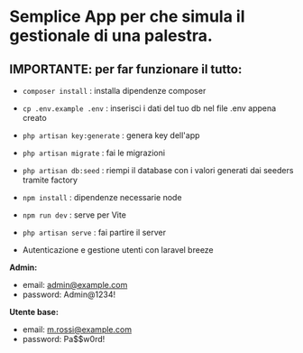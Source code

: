 # Semplice App per che simula il gestionale di una palestra.

## IMPORTANTE: per far funzionare il tutto:

- ``composer install`` : installa dipendenze composer
- <code>cp .env.example .env</code> : inserisci i dati del tuo db nel file .env appena creato
- <code>php artisan key:generate</code> : genera key dell'app
- <code>php artisan migrate</code> : fai le migrazioni
- <code>php artisan db:seed</code> : riempi il database con i valori generati dai seeders tramite factory
- <code>npm install</code> : dipendenze necessarie node
- <code>npm run dev</code> : serve per Vite
- <code>php artisan serve</code> : fai partire il server

- Autenticazione e gestione utenti con laravel breeze

**Admin:**
- email: admin@example.com 
- password: Admin@1234!

**Utente base:**
- email: m.rossi@example.com
- password: Pa$$w0rd!
